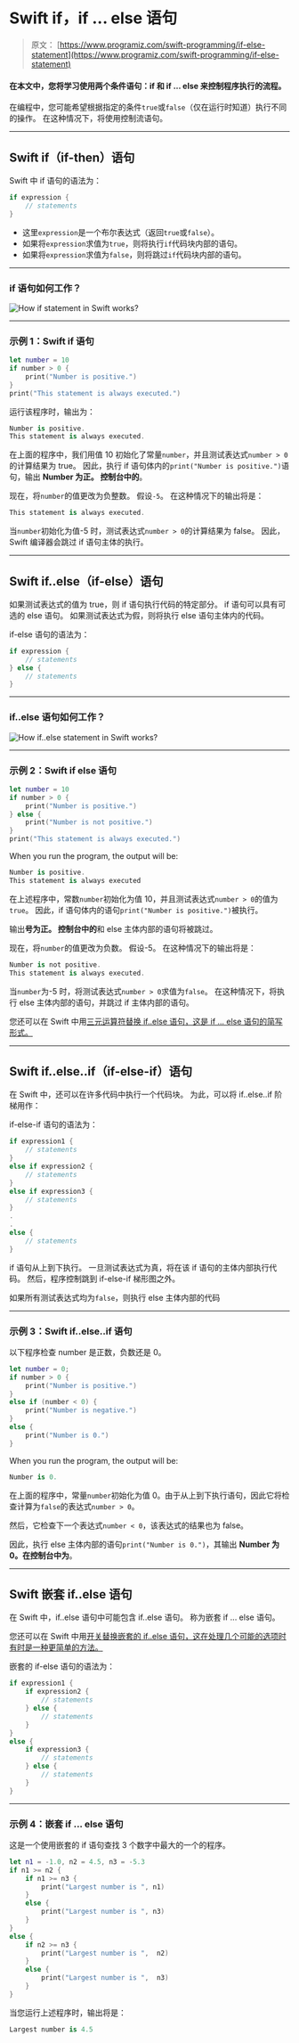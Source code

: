 # Swift if，if ... else 语句

> 原文： [https://www.programiz.com/swift-programming/if-else-statement](https://www.programiz.com/swift-programming/if-else-statement)

#### 在本文中，您将学习使用两个条件语句：if 和 if ... else 来控制程序执行的流程。

在编程中，您可能希望根据指定的条件`true`或`false`（仅在运行时知道）执行不同的操作。 在这种情况下，将使用控制流语句。

* * *

## Swift if（if-then）语句

Swift 中 if 语句的语法为：

```swift
if expression {
	// statements
}
```

*   这里`expression`是一个布尔表达式（返回`true`或`false`）。
*   如果将`expression`求值为`true`，则将执行`if`代码块内部的语句。
*   如果将`expression`求值为`false`，则将跳过`if`代码块内部的语句。

* * *

### if 语句如何工作？

![How if statement in Swift works?](img/0c6f06dfe264a57db181945e633cfbe0.png "Swift if statement working")

* * *

### 示例 1：Swift if 语句

```swift
let number = 10
if number > 0 {
	print("Number is positive.")
}
print("This statement is always executed.") 
```

运行该程序时，输出为：

```swift
Number is positive.
This statement is always executed.
```

在上面的程序中，我们用值 10 初始化了常量`number`，并且测试表达式`number > 0`的计算结果为 true。 因此，执行 if 语句体内的`print("Number is positive.")`语句，输出 **Number 为正。 控制台中的**。

现在，将`number`的值更改为负整数。 假设`-5`。 在这种情况下的输出将是：

```swift
This statement is always executed.
```

当`number`初始化为值-5 时，测试表达式`number > 0`的计算结果为 false。 因此，Swift 编译器会跳过 if 语句主体的执行。

* * *

## Swift if..else（if-else）语句

如果测试表达式的值为 true，则 if 语句执行代码的特定部分。 if 语句可以具有可选的 else 语句。 如果测试表达式为假，则将执行 else 语句主体内的代码。

if-else 语句的语法为：

```swift
if expression {
	// statements
} else {
	// statements
}
```

* * *

### if..else 语句如何工作？

![How if..else statement in Swift works?](img/ff736a891ca5a06ce3ac9537bd2e566a.png "Swift if..else statement working")

* * *

### 示例 2：Swift if else 语句

```swift
let number = 10
if number > 0 {
	print("Number is positive.")
} else {
	print("Number is not positive.")
}
print("This statement is always executed.") 
```

When you run the program, the output will be:

```swift
Number is positive.
This statement is always executed
```

在上述程序中，常数`number`初始化为值 10，并且测试表达式`number > 0`的值为`true`。 因此，if 语句体内的语句`print("Number is positive.")`被执行。

输出**号为正。 控制台中的**和 else 主体内部的语句将被跳过。

现在，将`number`的值更改为负数。 假设-5。 在这种情况下的输出将是：

```swift
Number is not positive.
This statement is always executed.
```

当`number`为-5 时，将测试表达式`number > 0`求值为`false`。 在这种情况下，将执行 else 主体内部的语句，并跳过 if 主体内部的语句。

您还可以在 Swift 中用[三元运算符替换 if..else 语句，这是 if ... else 语句的简写形式。](/swift-programming/ternary-conditional-operator "Swift ternary conditional operator")

* * *

## Swift if..else..if（if-else-if）语句

在 Swift 中，还可以在许多代码中执行一个代码块。 为此，可以将 if..else..if 阶梯用作：

if-else-if 语句的语法为：

```swift
if expression1 {
	// statements
}
else if expression2 {
	// statements
}
else if expression3 {
	// statements
}
.
.
else {
	// statements
}
```

if 语句从上到下执行。 一旦测试表达式为真，将在该 if 语句的主体内部执行代码。 然后，程序控制跳到 if-else-if 梯形图之外。

如果所有测试表达式均为`false`，则执行 else 主体内部的代码

* * *

### 示例 3：Swift if..else..if 语句

以下程序检查 number 是正数，负数还是 0。

```swift
let number = 0;
if number > 0 {
	print("Number is positive.")
}
else if (number < 0) {
	print("Number is negative.")
}
else {
	print("Number is 0.")
} 
```

When you run the program, the output will be:

```swift
Number is 0.
```

在上面的程序中，常量`number`初始化为值 0。由于从上到下执行语句，因此它将检查计算为`false`的表达式`number > 0`。

然后，它检查下一个表达式`number < 0`，该表达式的结果也为 false。

因此，执行 else 主体内部的语句`print("Number is 0.")`，其输出 **Number 为 0。在控制台中为**。

* * *

## Swift 嵌套 if..else 语句

在 Swift 中，if..else 语句中可能包含 if..else 语句。 称为嵌套 if ... else 语句。

您还可以在 Swift 中用[开关替换嵌套的 if..else 语句，这在处理几个可能的选项时有时是一种更简单的方法。](/swift-programming/switch-statement "Swift switch statement")

嵌套的 if-else 语句的语法为：

```swift
if expression1 {
	if expression2 {
		// statements
	} else {
		// statements
	}
}
else {
	if expression3 {
		// statements
	} else {
		// statements
	}
}
```

* * *

### 示例 4：嵌套 if ... else 语句

这是一个使用嵌套的 if 语句查找 3 个数字中最大的一个的程序。

```swift
let n1 = -1.0, n2 = 4.5, n3 = -5.3
if n1 >= n2 {
	if n1 >= n3 {
		print("Largest number is ", n1)
	}
	else {
		print("Largest number is ", n3)
	}
}
else {
	if n2 >= n3 {
		print("Largest number is ",  n2)
	}
	else {
		print("Largest number is ",  n3)
	}
} 
```

当您运行上述程序时，输出将是：

```swift
Largest number is 4.5
```
